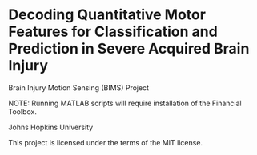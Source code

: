 # Decoding Quantitative Motor Features for Classification and Prediction in Severe Acquired Brain Injury

Brain Injury Motion Sensing (BIMS) Project

NOTE: Running MATLAB scripts will require installation of the Financial Toolbox.

Johns Hopkins University

This project is licensed under the terms of the MIT license.
